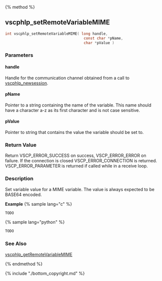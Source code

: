 
{% method %}
## vscphlp_setRemoteVariableMIME

```c
int vscphlp_setRemoteVariableMIME( long handle, 
                                    const char *pName, 
                                    char *pValue ) 
```

### Parameters

#### handle
Handle for the communication channel obtained from a call to [vscphlp_newsession](vscphlp_newsession.md).

#### pName
Pointer to a string containing the name of the variable. This name should have a character a-z as its first character and is not case sensitive.

#### pValue
Pointer to string that contains the value the variable should be set to.

### Return Value
Return VSCP_ERROR_SUCCESS on success, VSCP_ERROR_ERROR on failure. If the connection is closed VSCP_ERROR_CONNECTION is returned. VSCP_ERROR_PARAMETER is returned if called while in a receive loop. 

### Description
Set variable value for a MIME variable. The value is always expected to be BASE64 encoded. 

**Example** {% sample lang="c" %}

```c
TODO
```

{% sample lang="python" %}

```python
TODO
```

### See Also
[vscphlp_getRemoteVariableMIME](vscphlp_getremotevariablemime.md)

{% endmethod %}

{% include "./bottom_copyright.md" %}